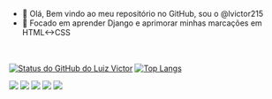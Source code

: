 - 👋 Olá, Bem vindo ao meu repositório no GitHub, sou o @lvictor215
- 💞️ Focado em aprender Django e aprimorar minhas marcações em HTML<->CSS
<br /><br /><br />

[![Status do GitHub do Luiz Victor](https://github-readme-stats.vercel.app/api?username=lvictor215&show_icons=true&theme=dark&locale=)](https://github.com/anuraghazra/github-readme-stats)
[![Top Langs](https://github-readme-stats.vercel.app/api/top-langs/?username=lvictor215&layout=compact&theme=dark)](https://github.com/anuraghazra/github-readme-stats)

<img src="https://img.shields.io/badge/Python-14354C?style=for-the-badge&logo=python&logoColor=white" /> <img src="https://img.shields.io/badge/HTML5-E34F26?style=for-the-badge&logo=html5&logoColor=white" /> <img src="https://img.shields.io/badge/CSS3-1572B6?style=for-the-badge&logo=css3&logoColor=white" /> <img src="https://img.shields.io/badge/Django-092E20?style=for-the-badge&logo=django&logoColor=white" />
<a href="https://www.linkedin.com/in/luiz-victor-3560a2a8/" target="_blank"><img src="https://img.shields.io/badge/LinkedIn-0077B5?style=for-the-badge&logo=linkedin&logoColor=white" /></a>
